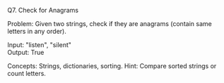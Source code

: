 Q7. Check for Anagrams

Problem:
Given two strings, check if they are anagrams (contain same letters in any order).

Input: "listen", "silent"  
Output: True

Concepts: Strings, dictionaries, sorting.
Hint: Compare sorted strings or count letters.